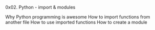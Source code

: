 0x02. Python - import & modules

Why Python programming is awesome
How to import functions from another file
How to use imported functions
How to create a module
